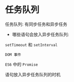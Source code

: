 # 任务队列

任务队列: 有同步任务和异步任务

- 哪些语句会放入异步任务队列:

`setTimeout` 和 `setInterval`

`DOM 事件`

`ES6` 中的 `Promise`

语句放入异步任务队列的时机